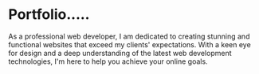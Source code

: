 # Portfolio.....
 As a professional web developer, I am dedicated to creating stunning and functional websites that exceed my clients' expectations. With a keen eye for design and a deep understanding of the latest web development technologies, I'm here to help you achieve your online goals.
